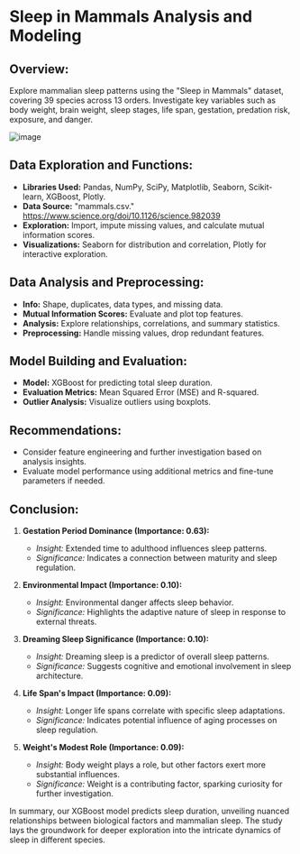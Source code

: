 # Sleep in Mammals Analysis and Modeling

## Overview:
Explore mammalian sleep patterns using the "Sleep in Mammals" dataset, covering 39 species across 13 orders. Investigate key variables such as body weight, brain weight, sleep stages, life span, gestation, predation risk, exposure, and danger.

![image](https://github.com/lacomaofficial/Sleep-Harmony-Study/assets/132283879/97ca850a-9c82-4c24-9870-579751517e11)

## Data Exploration and Functions:
- **Libraries Used:** Pandas, NumPy, SciPy, Matplotlib, Seaborn, Scikit-learn, XGBoost, Plotly.
- **Data Source:** "mammals.csv." https://www.science.org/doi/10.1126/science.982039
- **Exploration:** Import, impute missing values, and calculate mutual information scores.
- **Visualizations:** Seaborn for distribution and correlation, Plotly for interactive exploration.

## Data Analysis and Preprocessing:
- **Info:** Shape, duplicates, data types, and missing data.
- **Mutual Information Scores:** Evaluate and plot top features.
- **Analysis:** Explore relationships, correlations, and summary statistics.
- **Preprocessing:** Handle missing values, drop redundant features.

## Model Building and Evaluation:
- **Model:** XGBoost for predicting total sleep duration.
- **Evaluation Metrics:** Mean Squared Error (MSE) and R-squared.
- **Outlier Analysis:** Visualize outliers using boxplots.

## Recommendations:
- Consider feature engineering and further investigation based on analysis insights.
- Evaluate model performance using additional metrics and fine-tune parameters if needed.

## Conclusion:

1. **Gestation Period Dominance (Importance: 0.63):**
   - *Insight:* Extended time to adulthood influences sleep patterns.
   - *Significance:* Indicates a connection between maturity and sleep regulation.

2. **Environmental Impact (Importance: 0.10):**
   - *Insight:* Environmental danger affects sleep behavior.
   - *Significance:* Highlights the adaptive nature of sleep in response to external threats.

3. **Dreaming Sleep Significance (Importance: 0.10):**
   - *Insight:* Dreaming sleep is a predictor of overall sleep patterns.
   - *Significance:* Suggests cognitive and emotional involvement in sleep architecture.

4. **Life Span's Impact (Importance: 0.09):**
   - *Insight:* Longer life spans correlate with specific sleep adaptations.
   - *Significance:* Indicates potential influence of aging processes on sleep regulation.

5. **Weight's Modest Role (Importance: 0.09):**
   - *Insight:* Body weight plays a role, but other factors exert more substantial influences.
   - *Significance:* Weight is a contributing factor, sparking curiosity for further investigation.

In summary, our XGBoost model predicts sleep duration, unveiling nuanced relationships between biological factors and mammalian sleep. The study lays the groundwork for deeper exploration into the intricate dynamics of sleep in different species.



